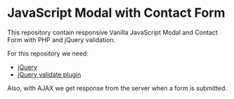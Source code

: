 # JavaScript Modal with Contact Form
This repository contain responsive Vanilla JavaScript Modal and Contact Form with PHP and jQuery validation. 

For this repository we need:
  * [jQuery](https://cdnjs.cloudflare.com/ajax/libs/jquery/1.7.2/jquery.min.js "download jQuery 1.7.2")
  * [jQuery validate plugin](https://cdnjs.cloudflare.com/ajax/libs/jquery-validate/1.19.0/jquery.validate.min.js "download jQuery validate plugin")
  
Also, with AJAX we get response from the server when a form is submitted. 